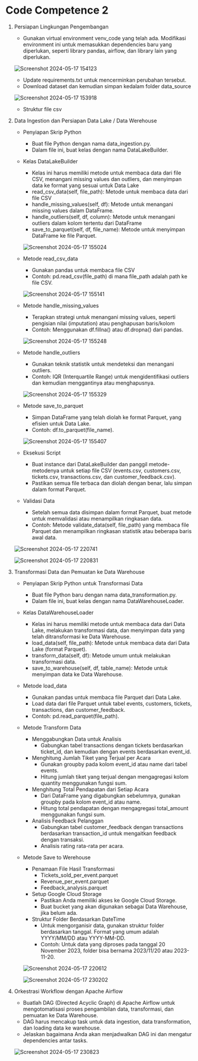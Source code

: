 # Code Competence 2

1. Persiapan Lingkungan Pengembangan
    - Gunakan virtual environment venv_code yang telah ada. Modifikasi environment ini untuk memasukkan dependencies baru yang diperlukan, seperti library pandas, airflow, dan library lain yang diperlukan.

    ![Screenshot 2024-05-17 154123](https://github.com/putridia/de_putri-dia-lestari/assets/120665019/393617d6-c0ff-4f7a-9a69-fab700fe97b1)

    - Update requirements.txt untuk mencerminkan perubahan tersebut.
    - Download dataset dan kemudian simpan kedalam folder data_source
    
    ![Screenshot 2024-05-17 153918](https://github.com/putridia/de_putri-dia-lestari/assets/120665019/dee010e6-6dfa-4759-8ebc-b4f439e6e70b)

    - Struktur file csv

2. Data Ingestion dan Persiapan Data Lake / Data Werehouse
    - Penyiapan Skrip Python
        - Buat file Python dengan nama data_ingestion.py.
        - Dalam file ini, buat kelas dengan nama DataLakeBuilder.
    - Kelas DataLakeBuilder
        - Kelas ini harus memiliki metode untuk membaca data dari file CSV, menangani missing values dan outliers, dan menyimpan data ke format yang sesuai untuk Data Lake
        - read_csv_data(self, file_path): Metode untuk membaca data dari file CSV
        - handle_missing_values(self, df): Metode untuk menangani missing values dalam DataFrame.
        - handle_outliers(self, df, column): Metode untuk menangani outliers dalam kolom tertentu dari DataFrame
        - save_to_parquet(self, df, file_name): Metode untuk menyimpan DataFrame ke file Parquet.

        ![Screenshot 2024-05-17 155024](https://github.com/putridia/de_putri-dia-lestari/assets/120665019/c5734b70-bf02-4992-92ab-9a9639fc4443)

    - Metode read_csv_data
        - Gunakan pandas untuk membaca file CSV
        - Contoh: pd.read_csv(file_path) di mana file_path adalah path ke file CSV.

        ![Screenshot 2024-05-17 155141](https://github.com/putridia/de_putri-dia-lestari/assets/120665019/0b1e0ee5-d5ba-4a3d-bb03-88e489b4d2d8)

    - Metode handle_missing_values
        - Terapkan strategi untuk menangani missing values, seperti pengisian nilai (imputation) atau penghapusan baris/kolom
        - Contoh: Menggunakan df.fillna() atau df.dropna() dari pandas.

        ![Screenshot 2024-05-17 155248](https://github.com/putridia/de_putri-dia-lestari/assets/120665019/e7f8b243-1a6c-4a6c-9d3d-26d497441efe)

    - Metode handle_outliers
        - Gunakan teknik statistik untuk mendeteksi dan menangani outliers.
        - Contoh: IQR (Interquartile Range) untuk mengidentifikasi outliers dan kemudian menggantinya atau menghapusnya.

        ![Screenshot 2024-05-17 155329](https://github.com/putridia/de_putri-dia-lestari/assets/120665019/d4579309-45df-47cf-a4e9-ab7ce07d60fd)

    - Metode save_to_parquet
        - Simpan DataFrame yang telah diolah ke format Parquet, yang efisien untuk Data Lake.
        - Contoh: df.to_parquet(file_name).

        ![Screenshot 2024-05-17 155407](https://github.com/putridia/de_putri-dia-lestari/assets/120665019/e792c67d-bf90-4203-8fa8-e7144ba06cb4)

    - Eksekusi Script
        - Buat instance dari DataLakeBuilder dan panggil metode-metodenya untuk setiap file CSV (events.csv, customers.csv, tickets.csv, transactions.csv, dan customer_feedback.csv).
        - Pastikan semua file terbaca dan diolah dengan benar, lalu simpan dalam format Parquet.
    - Validasi Data
        - Setelah semua data disimpan dalam format Parquet, buat metode untuk memvalidasi atau menampilkan ringkasan data.
        - Contoh: Metode validate_data(self, file_path) yang membaca file Parquet dan menampilkan ringkasan statistik atau beberapa baris awal data.

    ![Screenshot 2024-05-17 220741](https://github.com/putridia/de_putri-dia-lestari/assets/120665019/170ecf36-d831-45e1-8464-d17fa01a8074)

    ![Screenshot 2024-05-17 220831](https://github.com/putridia/de_putri-dia-lestari/assets/120665019/455272af-e719-4509-b4a9-6cc6d0facd3a)

3. Transformasi Data dan Pemuatan ke Data Warehouse
    - Penyiapan Skrip Python untuk Transformasi Data
        - Buat file Python baru dengan nama data_transformation.py.
        - Dalam file ini, buat kelas dengan nama DataWarehouseLoader.
    - Kelas DataWarehouseLoader
        - Kelas ini harus memiliki metode untuk membaca data dari Data Lake, melakukan transformasi data, dan menyimpan data yang telah ditransformasi ke Data Warehouse.
        - load_data(self, file_path): Metode untuk membaca data dari Data Lake (format Parquet).
        - transform_data(self, df): Metode umum untuk melakukan transformasi data.
        - save_to_warehouse(self, df, table_name): Metode untuk menyimpan data ke Data Warehouse.
    - Metode load_data
        - Gunakan pandas untuk membaca file Parquet dari Data Lake.
        - Load data dari file Parquet untuk tabel events, customers, tickets, transactions, dan customer_feedback.
        - Contoh: pd.read_parquet(file_path).
    - Metode Transform Data
        - Menggabungkan Data untuk Analisis
            - Gabungkan tabel transactions dengan tickets berdasarkan ticket_id, dan kemudian dengan events berdasarkan event_id.
        - Menghitung Jumlah Tiket yang Terjual per Acara
            - Gunakan groupby pada kolom event_id atau name dari tabel events.
            - Hitung jumlah tiket yang terjual dengan mengagregasi kolom quantity menggunakan fungsi sum.
        - Menghitung Total Pendapatan dari Setiap Acara
            - Dari DataFrame yang digabungkan sebelumnya, gunakan groupby pada kolom event_id atau name.
            - Hitung total pendapatan dengan mengagregasi total_amount menggunakan fungsi sum.
        - Analisis Feedback Pelanggan
            - Gabungkan tabel customer_feedback dengan transactions berdasarkan transaction_id untuk mengaitkan feedback dengan transaksi.
            - Analisis rating rata-rata per acara.
    - Metode Save to Werehouse
        - Penamaan File Hasil Transformasi
            - Tickets_sold_per_event.parquet
            - Revenue_per_event.parquet
            - Feedback_analysis.parquet
        - Setup Google Cloud Storage
            - Pastikan Anda memiliki akses ke Google Cloud Storage.
            - Buat bucket yang akan digunakan sebagai Data Warehouse, jika belum ada.
        - Struktur Folder Berdasarkan DateTime
            - Untuk mengorganisir data, gunakan struktur folder berdasarkan tanggal. Format yang umum adalah YYYY/MM/DD atau YYYY-MM-DD.
            - Contoh: Untuk data yang diproses pada tanggal 20 November 2023, folder bisa bernama 2023/11/20 atau 2023-11-20.

        ![Screenshot 2024-05-17 220612](https://github.com/putridia/de_putri-dia-lestari/assets/120665019/ad8def87-8278-4e11-97de-a0ea68a9f379)

        ![Screenshot 2024-05-17 230202](https://github.com/putridia/de_putri-dia-lestari/assets/120665019/cd4b9226-217f-4765-a586-6f5e0ac5c7cc)

4. Orkestrasi Workflow dengan Apache Airflow
    - Buatlah DAG (Directed Acyclic Graph) di Apache Airflow untuk mengotomatisasi proses pengambilan data, transformasi, dan pemuatan ke Data Warehouse.
    - DAG harus mencakup task untuk data ingestion, data transformation, dan loading data ke warehouse.
    - Jelaskan bagaimana Anda akan menjadwalkan DAG ini dan mengatur dependencies antar tasks.

    ![Screenshot 2024-05-17 230823](https://github.com/putridia/de_putri-dia-lestari/assets/120665019/8ba25f94-5574-47b8-be26-dc66ca581dd9)